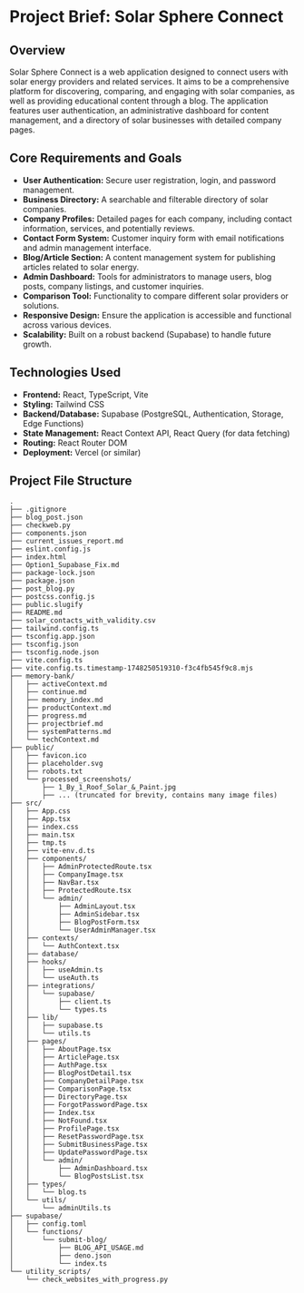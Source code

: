 # Project Brief: Solar Sphere Connect

## Overview
Solar Sphere Connect is a web application designed to connect users with solar energy providers and related services. It aims to be a comprehensive platform for discovering, comparing, and engaging with solar companies, as well as providing educational content through a blog. The application features user authentication, an administrative dashboard for content management, and a directory of solar businesses with detailed company pages.

## Core Requirements and Goals
- **User Authentication:** Secure user registration, login, and password management.
- **Business Directory:** A searchable and filterable directory of solar companies.
- **Company Profiles:** Detailed pages for each company, including contact information, services, and potentially reviews.
- **Contact Form System:** Customer inquiry form with email notifications and admin management interface.
- **Blog/Article Section:** A content management system for publishing articles related to solar energy.
- **Admin Dashboard:** Tools for administrators to manage users, blog posts, company listings, and customer inquiries.
- **Comparison Tool:** Functionality to compare different solar providers or solutions.
- **Responsive Design:** Ensure the application is accessible and functional across various devices.
- **Scalability:** Built on a robust backend (Supabase) to handle future growth.

## Technologies Used
- **Frontend:** React, TypeScript, Vite
- **Styling:** Tailwind CSS
- **Backend/Database:** Supabase (PostgreSQL, Authentication, Storage, Edge Functions)
- **State Management:** React Context API, React Query (for data fetching)
- **Routing:** React Router DOM
- **Deployment:** Vercel (or similar)

## Project File Structure

```
.
├── .gitignore
├── blog_post.json
├── checkweb.py
├── components.json
├── current_issues_report.md
├── eslint.config.js
├── index.html
├── Option1_Supabase_Fix.md
├── package-lock.json
├── package.json
├── post_blog.py
├── postcss.config.js
├── public.slugify
├── README.md
├── solar_contacts_with_validity.csv
├── tailwind.config.ts
├── tsconfig.app.json
├── tsconfig.json
├── tsconfig.node.json
├── vite.config.ts
├── vite.config.ts.timestamp-1748250519310-f3c4fb545f9c8.mjs
├── memory-bank/
│   ├── activeContext.md
│   ├── continue.md
│   ├── memory_index.md
│   ├── productContext.md
│   ├── progress.md
│   ├── projectbrief.md
│   ├── systemPatterns.md
│   └── techContext.md
├── public/
│   ├── favicon.ico
│   ├── placeholder.svg
│   ├── robots.txt
│   └── processed_screenshots/
│       ├── 1_By_1_Roof_Solar_&_Paint.jpg
│       ├── ... (truncated for brevity, contains many image files)
├── src/
│   ├── App.css
│   ├── App.tsx
│   ├── index.css
│   ├── main.tsx
│   ├── tmp.ts
│   ├── vite-env.d.ts
│   ├── components/
│   │   ├── AdminProtectedRoute.tsx
│   │   ├── CompanyImage.tsx
│   │   ├── NavBar.tsx
│   │   ├── ProtectedRoute.tsx
│   │   └── admin/
│   │       ├── AdminLayout.tsx
│   │       ├── AdminSidebar.tsx
│   │       ├── BlogPostForm.tsx
│   │       └── UserAdminManager.tsx
│   ├── contexts/
│   │   └── AuthContext.tsx
│   ├── database/
│   ├── hooks/
│   │   ├── useAdmin.ts
│   │   └── useAuth.ts
│   ├── integrations/
│   │   └── supabase/
│   │       ├── client.ts
│   │       └── types.ts
│   ├── lib/
│   │   ├── supabase.ts
│   │   └── utils.ts
│   ├── pages/
│   │   ├── AboutPage.tsx
│   │   ├── ArticlePage.tsx
│   │   ├── AuthPage.tsx
│   │   ├── BlogPostDetail.tsx
│   │   ├── CompanyDetailPage.tsx
│   │   ├── ComparisonPage.tsx
│   │   ├── DirectoryPage.tsx
│   │   ├── ForgotPasswordPage.tsx
│   │   ├── Index.tsx
│   │   ├── NotFound.tsx
│   │   ├── ProfilePage.tsx
│   │   ├── ResetPasswordPage.tsx
│   │   ├── SubmitBusinessPage.tsx
│   │   ├── UpdatePasswordPage.tsx
│   │   └── admin/
│   │       ├── AdminDashboard.tsx
│   │       └── BlogPostsList.tsx
│   ├── types/
│   │   └── blog.ts
│   └── utils/
│       └── adminUtils.ts
├── supabase/
│   ├── config.toml
│   └── functions/
│       └── submit-blog/
│           ├── BLOG_API_USAGE.md
│           ├── deno.json
│           └── index.ts
└── utility_scripts/
    └── check_websites_with_progress.py
